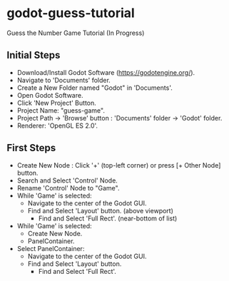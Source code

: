 # godot-guess-tutorial
Guess the Number Game Tutorial (In Progress)

## Initial Steps
- Download/Install Godot Software (https://godotengine.org/).
- Navigate to 'Documents' folder.
- Create a New Folder named "Godot" in 'Documents'.
- Open Godot Software.
- Click 'New Project' Button.
- Project Name: "guess-game".
- Project Path -> 'Browse' button : 'Documents' folder -> 'Godot' folder.
- Renderer: 'OpenGL ES 2.0'.

## First Steps
- Create New Node : Click '+' (top-left corner) or press [+ Other Node] button.
- Search and Select 'Control' Node.
- Rename 'Control' Node to "Game".
- While 'Game' is selected:
  - Navigate to the center of the Godot GUI.
  - Find and Select 'Layout' button. (above viewport)
    - Find and Select 'Full Rect'. (near-bottom of list)
- While 'Game' is selected:
  - Create New Node.
  - PanelContainer.
- Select PanelContainer:
  - Navigate to the center of the Godot GUI.
  - Find and Select 'Layout' button.
    - Find and Select 'Full Rect'.    

